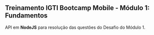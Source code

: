## Treinamento IGTI Bootcamp Mobile - Módulo 1: Fundamentos

API em **NodeJS** para resolução das questões do Desafio do Módulo 1.

